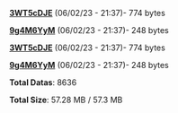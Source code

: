 [**3WT5cDJE**](/data/3WT5cDJE.txt) (06/02/23 - 21:37)- 774 bytes

[**9g4M6YyM**](/data/9g4M6YyM.txt) (06/02/23 - 21:37)- 248 bytes

[**3WT5cDJE**](/data/3WT5cDJE.txt) (06/02/23 - 21:37)- 774 bytes

[**9g4M6YyM**](/data/9g4M6YyM.txt) (06/02/23 - 21:37)- 248 bytes

**Total Datas**: 8636

**Total Size**: 57.28 MB / 57.3 MB